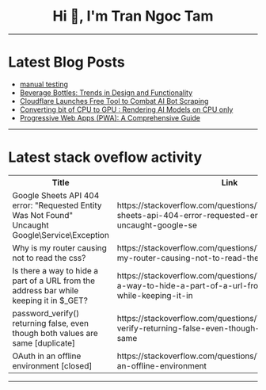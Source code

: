 <h1 align="center">Hi 👋, I'm Tran Ngoc Tam</h1>

---

# Latest Blog Posts 
<!-- BLOG-POST-LIST:START -->
- [manual testing](https://dev.to/kavithagovindaraj/manual-testing-3c83)
- [Beverage Bottles: Trends in Design and Functionality](https://dev.to/sharon_collinst_b2c646661/beverage-bottles-trends-in-design-and-functionality-36l3)
- [Cloudflare Launches Free Tool to Combat AI Bot Scraping](https://dev.to/hyscaler/cloudflare-launches-free-tool-to-combat-ai-bot-scraping-24ce)
- [Converting bit of CPU to GPU : Rendering AI Models on CPU only](https://dev.to/manishfoodtechs/converting-bit-of-cpu-to-gpu-rendering-ai-models-on-cpu-only-22oh)
- [Progressive Web Apps &lpar;PWA&rpar;: A Comprehensive Guide](https://dev.to/udoka033/progressive-web-apps-pwa-a-comprehensive-guide-57ii)
<!-- BLOG-POST-LIST:END -->

---

# Latest stack oveflow activity
<table>
  <tr><th>Title</th><th>Link</th></tr>
  <!-- STACKOVERFLOW:START --><tr><td>Google Sheets API 404 error: &quot;Requested Entity Was Not Found&quot; Uncaught Google\Service\Exception</td><td>https://stackoverflow.com/questions/78713908/google-sheets-api-404-error-requested-entity-was-not-found-uncaught-google-se</td></tr><tr><td>Why is my router causing not to read the css?</td><td>https://stackoverflow.com/questions/78713598/why-is-my-router-causing-not-to-read-the-css</td></tr><tr><td>Is there a way to hide a part of a URL from the address bar while keeping it in $_GET?</td><td>https://stackoverflow.com/questions/78713588/is-there-a-way-to-hide-a-part-of-a-url-from-the-address-bar-while-keeping-it-in</td></tr><tr><td>password_verify&lpar;&rpar; returning false, even though both values are same [duplicate]</td><td>https://stackoverflow.com/questions/78713253/password-verify-returning-false-even-though-both-values-are-same</td></tr><tr><td>OAuth in an offline environment [closed]</td><td>https://stackoverflow.com/questions/78713109/oauth-in-an-offline-environment</td></tr><!-- STACKOVERFLOW:END -->
</table>

---


